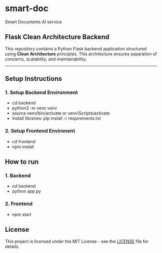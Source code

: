 # smart-doc
Smart Documents AI service


## Flask Clean Architecture Backend

This repository contains a Python Flask backend application structured using **Clean Architecture** principles. This architecture ensures separation of concerns, scalability, and maintainability.

---


## **Setup Instructions**

### 1. Setup Backend Environment

- cd backend
- python3 -m venv venv
- source venv/bin/activate or venv\Scripts\activate
- Install libraries: pip install -r requirements.txt

### 2. Setup Frontend Environent

- cd frontend
- npm install

## **How to run**

### 1. Backend
- cd backend
- python app.py

### 2. Frontend
- npm start


## License

This project is licensed under the MIT License - see the [LICENSE](LICENSE) file for details.